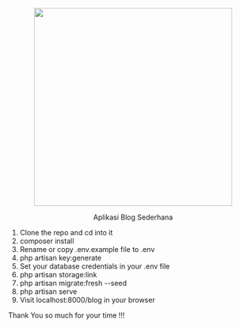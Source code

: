 <p align="center"><a href="https://laravel.com" target="_blank"><img src="https://raw.githubusercontent.com/laravel/art/master/logo-lockup/5%20SVG/2%20CMYK/1%20Full%20Color/laravel-logolockup-cmyk-red.svg" width="400"></a></p>

<p align="center">Aplikasi Blog Sederhana</p>

<div align="left">
    <ol>
        <li>Clone the repo and cd into it</li>
        <li>composer install</li>
        <li>Rename or copy .env.example file to .env</li>
        <li>php artisan key:generate</li>
        <li>Set your database credentials in your .env file</li>
        <li>php artisan storage:link</li>
        <li>php artisan migrate:fresh --seed</li>
        <li>php artisan serve</li>
        <li>Visit localhost:8000/blog in your browser</li>
    </ol>
    <p>Thank You so much for your time !!!</p>
</div>

